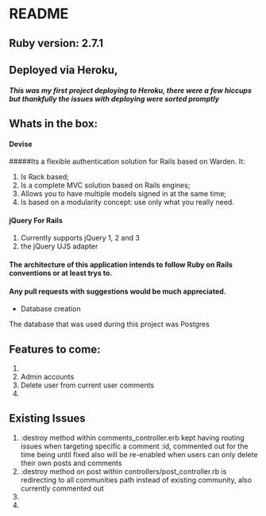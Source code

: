 # README


## Ruby version: 2.7.1

## Deployed via Heroku,
##### This was my first project deploying to Heroku, there were a few hiccups but thankfully the issues with deploying were sorted promptly

## Whats in the box:
#### Devise
#####Its a flexible authentication solution for Rails based on Warden. It:

1. Is Rack based;
1. Is a complete MVC solution based on Rails engines;
1. Allows you to have multiple models signed in at the same time;
1. Is based on a modularity concept: use only what you really need.

#### jQuery For Rails

1. Currently supports jQuery 1, 2 and 3
1. the jQuery UJS adapter

#### The architecture of this application intends to follow Ruby on Rails conventions or at least trys to.
#### Any pull requests with suggestions would be much appreciated.

* Database creation

The database that was used during this project was Postgres

## Features to come:

1.  
1.  Admin accounts
1.  Delete user from current user comments
1.



## Existing Issues
1.  :destroy method within comments_controller.erb kept having routing issues when targeting specific a comment :id, commented out for the time being until fixed also will be re-enabled when users can only delete their own posts and comments
1.  :destroy method on post within controllers/post_controller.rb is redirecting to all communities path instead of existing community, also currently commented out
1.  
1.  
